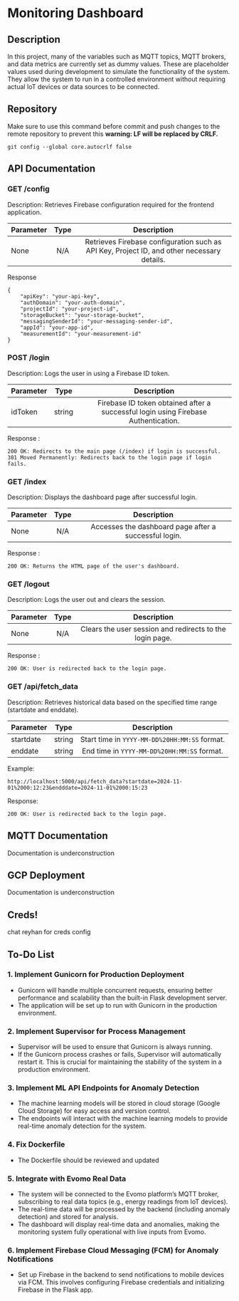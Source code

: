 # Monitoring Dashboard

## Description
In this project, many of the variables such as MQTT topics, MQTT brokers, and data metrics are currently set as dummy values. These are placeholder values used during development to simulate the functionality of the system. They allow the system to run in a controlled environment without requiring actual IoT devices or data sources to be connected.

## Repository
Make sure to use this command before commit and push changes to the remote repository to prevent this **warning: LF will be replaced by CRLF.**
```
git config --global core.autocrlf false
```

## API Documentation
### GET /config
Description: Retrieves Firebase configuration required for the frontend application.

| Parameter  | Type | Description |
| ------------- |:-------------:|:-------------:|
| None     | N/A     | 	Retrieves Firebase configuration such as API Key, Project ID, and other necessary details. |

Response
```
{
    "apiKey": "your-api-key",
    "authDomain": "your-auth-domain",
    "projectId": "your-project-id",
    "storageBucket": "your-storage-bucket",
    "messagingSenderId": "your-messaging-sender-id",
    "appId": "your-app-id",
    "measurementId": "your-measurement-id"
}
```

### POST /login
Description: Logs the user in using a Firebase ID token.

| Parameter  | Type | Description |
| ------------- |:-------------:|:-------------:|
| idToken     | string     | 	Firebase ID token obtained after a successful login using Firebase Authentication.     |

Response :
```
200 OK: Redirects to the main page (/index) if login is successful.
301 Moved Permanently: Redirects back to the login page if login fails.
```

### GET /index
Description: Displays the dashboard page after successful login.

| Parameter  | Type | Description |
| ------------- |:-------------:|:-------------:|
| None     | N/A     | 	Accesses the dashboard page after a successful login.     |

Response :
```
200 OK: Returns the HTML page of the user's dashboard.
```

### GET /logout
Description: Logs the user out and clears the session.

| Parameter  | Type | Description |
| ------------- |:-------------:|:-------------:|
| None     | N/A     | 	Clears the user session and redirects to the login page.     |

Response :
```
200 OK: User is redirected back to the login page.
```

### GET /api/fetch_data
Description: Retrieves historical data based on the specified time range (startdate and enddate).

| Parameter  | Type | Description |
| ------------- |:-------------:|:-------------:|
| startdate     | string     | 	Start time in `YYYY-MM-DD%20HH:MM:SS` format.     |
| enddate     | string     | 	End time in `YYYY-MM-DD%20HH:MM:SS` format.     |

Example:
```
http://localhost:5000/api/fetch_data?startdate=2024-11-01%2000:12:23&endddate=2024-11-01%2000:15:23
```

Response:
```
200 OK: User is redirected back to the login page.
```

## MQTT Documentation
Documentation is underconstruction

## GCP Deployment
Documentation is underconstruction

## Creds!
chat reyhan for creds config

## To-Do List

### 1. **Implement Gunicorn for Production Deployment**
- Gunicorn will handle multiple concurrent requests, ensuring better performance and scalability than the built-in Flask development server.
- The application will be set up to run with Gunicorn in the production environment.

### 2. **Implement Supervisor for Process Management**
- Supervisor will be used to ensure that Gunicorn is always running.
- If the Gunicorn process crashes or fails, Supervisor will automatically restart it. This is crucial for maintaining the stability of the system in a production environment.

### 3. **Implement ML API Endpoints for Anomaly Detection**
- The machine learning models will be stored in cloud storage (Google Cloud Storage) for easy access and version control.
- The endpoints will interact with the machine learning models to provide real-time anomaly detection for the system.

### 4. **Fix Dockerfile**
- The Dockerfile should be reviewed and updated

### 5. **Integrate with Evomo Real Data**
- The system will be connected to the Evomo platform’s MQTT broker, subscribing to real data topics (e.g., energy readings from IoT devices).
- The real-time data will be processed by the backend (including anomaly detection) and stored for analysis.
- The dashboard will display real-time data and anomalies, making the monitoring system fully operational with live inputs from Evomo.

### 6. **Implement Firebase Cloud Messaging (FCM) for Anomaly Notifications**
- Set up Firebase in the backend to send notifications to mobile devices via FCM. This involves configuring Firebase credentials and initializing Firebase in the Flask app.